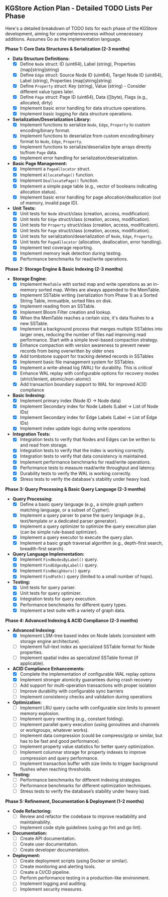 ## KGStore Action Plan - Detailed TODO Lists Per Phase

Here's a detailed breakdown of TODO lists for each phase of the KGStore development, aiming for comprehensiveness without unnecessary additions.  Assumes Go as the implementation language.

**Phase 1: Core Data Structures & Serialization (2-3 months)**

* **Data Structure Definitions:**
    * [x] Define `Node` struct: ID (uint64), Label (string), Properties (map[string]string)
    * [x] Define `Edge` struct: Source Node ID (uint64), Target Node ID (uint64), Label (string), Properties (map[string]string)
    * [x] Define `Property` struct: Key (string), Value (string) - Consider different value types later.
    * [x] Define `Page` struct: Page ID (uint64), Data ([]byte),  Flags (e.g., allocated, dirty)
    * [x] Implement basic error handling for data structure operations.
    * [x] Implement basic logging for data structure operations.
* **Serialization/Deserialization Library:**
    * [x] Implement functions to serialize `Node`, `Edge`, `Property` to custom encoding/binary format.
    * [x] Implement functions to deserialize from custom encoding/binary format to `Node`, `Edge`, `Property`.
    * [x] Implement functions to serialize/deserialize byte arrays directly to/from `Page` data.
    * [x] Implement error handling for serialization/deserialization.
* **Basic Page Management:**
    * [x] Implement a `PageAllocator` struct.
    * [x] Implement `AllocatePage()` function.
    * [x] Implement `DeallocatePage()` function.
    * [x] Implement a simple page table (e.g., vector of booleans indicating allocation status).
    * [x] Implement basic error handling for page allocation/deallocation (out of memory, invalid page ID).
* **Unit Tests:**
    * [x] Unit tests for `Node` struct/class (creation, access, modification).
    * [x] Unit tests for `Edge` struct/class (creation, access, modification).
    * [x] Unit tests for `Property` struct/class (creation, access, modification).
    * [x] Unit tests for `Page` struct/class (creation, access, modification).
    * [x] Unit tests for serialization/deserialization of `Node`, `Edge`, `Property`.
    * [x] Unit tests for `PageAllocator` (allocation, deallocation, error handling).
    * [x] Implement test coverage reporting.
    * [x] Implement memory leak detection during testing.
    * [x] Performance benchmarks for read/write operations.

**Phase 2: Storage Engine & Basic Indexing (2-3 months)**

* **Storage Engine:**
    * [x] Implement `MemTable` with sorted map and write operations as an in-memory sorted map. Writes are always appended to the MemTable.
    * [x] Implement SSTable writing (serialization from Phase 1) as a Sorted String Table, immuatble, sorted files on disk.
    * [x] Implement reading from an SSTable.
    * [x] Implement Bloom Filter creation and lookup.
    * [x] When the MemTable reaches a certain size, it's data flushes to a new SSTable.
    * [x] Implement a background process that merges multiple SSTables into larger ones, reducing the number of files nad improving read performance. Start with a simple level-based compaction strategy.
    * [x] Enhance compaction with version awareness to prevent newer records from being overwritten by older ones
    * [x] Add tombstone support for tracking deleted records in SSTables
    * [x] Implement basic file management system for SSTables.
    * [x] Implement a write-ahead log (WAL) for durability. This is *critical*
    * [x] Enhance WAL replay with configurable options for recovery modes (strict/lenient, atomic/non-atomic)
    * [x] Add transaction boundary support to WAL for improved ACID compliance
* **Basic Indexing:**
    * [x] Implement primary index (Node ID -> Node data)
    * [x] Implement Secondary index for Node Labels (Label -> List of Node IDs)
    * [x] Implement Secondary index for Edge Labels (Label -> List of Edge IDs)
    * [x] Implement index update logic during write operations
* **Integration Tests:**
    * [x] Integration tests to verify that Nodes and Edges can be written to and read from storage.
    * [x] Integration tests to verify that the index is working correctly.
    * [x] Integration tests to verify that data consistency is maintained.
    * [x] Implement performance benchmarks for read/write operations.
    * [x] Performance tests to measure read/write throughput and latency.
    * [x] Durability tests to verify the WAL is working correctly.
    * [x] Stress tests to verify the database's stability under heavy load.

**Phase 3: Query Processing & Basic Query Language (2-3 months)**

* **Query Processing:**
    * [x] Define a basic query language (e.g., a simple graph pattern matching language, or a subset of Cypher).
    * [x] Implement a query parser to parse the query language (e.g., text/template or a dedicated parser generator).
    * [x] Implement a query optimizer to optimize the query execution plan (can be simple rule-based optimizer).
    * [x] Implement a query executor to execute the query plan.
    * [x] Implement a basic graph traversal algorithm (e.g., depth-first search, breadth-first search).
* **Query Language Implementation:**
    * [x] Implement `FindNodesByLabel()` query.
    * [x] Implement `FindEdgesByLabel()` query.
    * [x] Implement `FindNeighbors()` query.
    * [x] Implement `FindPath()` query (limited to a small number of hops).
* **Testing:**
    * [x] Unit tests for query parser.
    * [x] Unit tests for query optimizer.
    * [x] Integration tests for query execution.
    * [x] Performance benchmarks for different query types.
    * [x] Implement a test suite with a variety of graph data.

**Phase 4: Advanced Indexing & ACID Compliance (2-3 months)**

* **Advanced Indexing:**
    * [x] Implement LSM-tree based index on Node labels (consistent with storage engine architecture).
    * [ ] Implement full-text index as specialized SSTable format for Node properties.
    * [ ] Implement spatial index as specialized SSTable format (if applicable).
* **ACID Compliance Enhancements:**
    * [x] Complete the implementation of configurable WAL replay options
    * [x] Implement stronger atomicity guarantees during crash recovery
    * [ ] Add support for multi-operation transactions with proper isolation
    * [ ] Improve durability with configurable sync barriers
    * [ ] Implement consistency checks and validation during operations
* **Optimization:**
    * [ ] Implement LRU query cache with configurable size limits to prevent memory explosion.
    * [ ] Implement query rewriting (e.g., constant folding).
    * [ ] Implement parallel query execution (using goroutines and channels or workgroups, whatever works).
    * [ ] Implement data compression (could be compress/gzip or similar, but has to be fast and good performance).
    * [ ] Implement property value statistics for better query optimization.
    * [ ] Implement columnar storage for property indexes to improve compression and query performance.
    * [ ] Implement transaction buffer with size limits to trigger background flushes when reaching thresholds.
* **Testing:**
    * [ ] Performance benchmarks for different indexing strategies.
    * [ ] Performance benchmarks for different optimization techniques.
    * [ ] Stress tests to verify the database’s stability under heavy load.

**Phase 5: Refinement, Documentation & Deployment (1-2 months)**

* **Code Refactoring:**
    * [ ] Review and refactor the codebase to improve readability and maintainability.
    * [ ] Implement code style guidelines (using go fmt and go lint).
* **Documentation:**
    * [ ] Create API documentation.
    * [ ] Create user documentation.
    * [ ] Create developer documentation.
* **Deployment:**
    * [ ] Create deployment scripts (using Docker or similar).
    * [ ] Create monitoring and alerting tools.
    * [ ] Create a CI/CD pipeline.
    * [ ] Perform performance testing in a production-like environment.
    * [ ] Implement logging and auditing.
    * [ ] Implement security measures.
